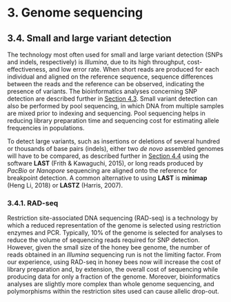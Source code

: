 # 3. Genome sequencing

## 3.4. Small and large variant detection

The technology most often used for small and large variant detection (SNPs and indels, respectively) is *Illumina*, due to its high throughput, cost-effectiveness, and low error rate. When short reads are produced for each individual and aligned on the reference sequence, sequence differences between the reads and the reference can be observed, indicating the presence of variants. The bioinformatics analyses concerning SNP detection are described further in [Section 4.3](https://maevatecher.github.io/standard-methods-apis-omics/Section_4_3/). Small variant detection can also be performed by pool sequencing, in which DNA from multiple samples are mixed prior to indexing and sequencing. Pool sequencing helps in reducing library preparation time and sequencing cost for estimating allele frequencies in populations.

To detect large variants, such as insertions or deletions of several hundred or thousands of base pairs (indels), either two *de novo* assembled genomes will have to be compared, as described further in [Section 4.4](https://maevatecher.github.io/standard-methods-apis-omics/Section_4_4/) using the software **LAST** (Frith & Kawaguchi, 2015), or long reads produced by *PacBio* or *Nanopore* sequencing are aligned onto the reference for breakpoint detection. A common alternative to using **LAST** is **minimap** (Heng Li, 2018) or **LASTZ** (Harris, 2007).

### 3.4.1. RAD-seq

Restriction site-associated DNA sequencing (RAD-seq) is a technology by which a reduced representation of the genome is selected using restriction enzymes and PCR. Typically, 10% of the genome is selected for analyses to reduce the volume of sequencing reads required for SNP detection. However, given the small size of the honey bee genome, the number of reads obtained in an *Illumina* sequencing run is not the limiting factor. From our experience, using RAD-seq in honey bees now will increase the cost of library preparation and, by extension, the overall cost of sequencing while producing data for only a fraction of the genome. Moreover, bioinformatics analyses are slightly more complex than whole genome sequencing, and polymorphisms within the restriction sites used can cause allelic drop-out.

